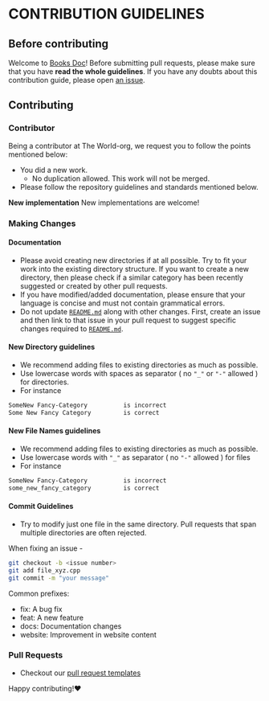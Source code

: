 # CONTRIBUTION GUIDELINES

## Before contributing

Welcome to [Books Doc](https://github.com/World-org/books-doc)! 
Before submitting pull requests, please make sure that you have **read the whole guidelines**. If you have any doubts about this contribution guide, please open [an issue](https://github.com/World-org/books-doc/issues/new).

## Contributing

### Contributor

Being a contributor at The World-org, we request you to follow the points mentioned below:

- You did a new work.
  - No duplication allowed. This work will not be merged.
- Please follow the repository guidelines and standards mentioned below.

**New implementation** New implementations are welcome!

### Making Changes

#### Documentation

- Please avoid creating new directories if at all possible. Try to fit your work into the existing directory structure. If you want to create a new directory, then please check if a similar category has been recently suggested or created by other pull requests.
- If you have modified/added documentation, please ensure that your language is concise and must not contain grammatical errors.
- Do not update [`README.md`](https://github.com/World-org/books-doc/blob/master/README.md) along with other changes. First, create an issue and then link to that issue in your pull request to suggest specific changes required to [`README.md`](https://github.com/World-org/books-doc/blob/master/README.md).

#### New Directory guidelines

- We recommend adding files to existing directories as much as possible.
- Use lowercase words with spaces as separator ( no ```"_"``` or ```"-"``` allowed ) for directories.
- For instance

```markdown
SomeNew Fancy-Category          is incorrect
Some New Fancy Category         is correct
```

#### New File Names guidelines

- We recommend adding files to existing directories as much as possible.
- Use lowercase words with ``"_"`` as separator ( no ```"-"``` allowed ) for files
- For instance

```markdown
SomeNew Fancy-Category          is incorrect
some_new_fancy_category         is correct
```
<!-- 
- Filepaths will be used to dynamically create a directory.
- Filepath validation will run on GitHub Actions to ensure compliance. -->

#### Commit Guidelines

- Try to modify just one file in the same directory. Pull requests that span multiple directories are often rejected.

When fixing an issue - 
```bash
git checkout -b <issue number>
git add file_xyz.cpp
git commit -m "your message"
```

Common prefixes:

- fix: A bug fix
- feat: A new feature
- docs: Documentation changes
- website: Improvement in website content

### Pull Requests

- Checkout our [pull request templates](https://github.com/World-org/books-doc/tree/master/.github/pull_request_templates)

Happy contributing!❤️

